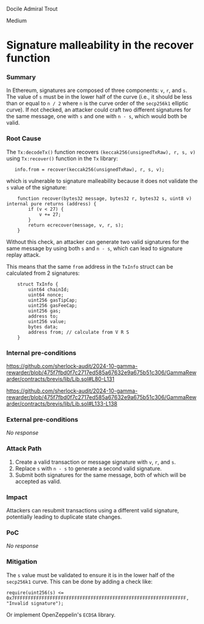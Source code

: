 Docile Admiral Trout

Medium

# Signature malleability in the recover function

### Summary

In Ethereum, signatures are composed of three components: `v`, `r`, and `s`. The value of `s` must be in the lower half of the curve (i.e., it should be less than or equal to `n / 2` where `n` is the curve order of the `secp256k1` elliptic curve). If not checked, an attacker could craft two different signatures for the same message, one with `s` and one with `n - s`, which would both be valid.

### Root Cause

The `Tx:decodeTx()` function recovers `(keccak256(unsignedTxRaw), r, s, v)` using `Tx:recover()` function in the `Tx` library:

```solidity
   info.from = recover(keccak256(unsignedTxRaw), r, s, v);
```

which is vulnerable to signature malleability because it does not validate the `s` value of the signature:

```solidity
    function recover(bytes32 message, bytes32 r, bytes32 s, uint8 v) internal pure returns (address) {
        if (v < 27) {
            v += 27;
        }
        return ecrecover(message, v, r, s);
    }
```

Without this check, an attacker can generate two valid signatures for the same message by using both `s` and `n - s`, which can lead to signature replay attack.

This means that the same `from` address in the `TxInfo` struct can be calculated from 2 signatures:

```solidity
    struct TxInfo {
        uint64 chainId;
        uint64 nonce;
        uint256 gasTipCap;
        uint256 gasFeeCap;
        uint256 gas;
        address to;
        uint256 value;
        bytes data;
        address from; // calculate from V R S
    }
```

### Internal pre-conditions

https://github.com/sherlock-audit/2024-10-gamma-rewarder/blob/475f7fbd0f7c2717ed585a67632e9a675b51c306/GammaRewarder/contracts/brevis/lib/Lib.sol#L80-L131

https://github.com/sherlock-audit/2024-10-gamma-rewarder/blob/475f7fbd0f7c2717ed585a67632e9a675b51c306/GammaRewarder/contracts/brevis/lib/Lib.sol#L133-L138

### External pre-conditions

_No response_

### Attack Path

1. Create a valid transaction or message signature with `v`, `r`, and `s`.
2. Replace `s` with `n - s` to generate a second valid signature.
3. Submit both signatures for the same message, both of which will be accepted as valid.

### Impact

Attackers can resubmit transactions using a different valid signature, potentially leading to duplicate state changes.

### PoC

_No response_

### Mitigation

The `s` value must be validated to ensure it is in the lower half of the `secp256k1` curve. This can be done by adding a check like:

```solidity
require(uint256(s) <= 0x7FFFFFFFFFFFFFFFFFFFFFFFFFFFFFFFFFFFFFFFFFFFFFFFFFFFFFFFFFFFFFFF, "Invalid signature");
```

Or implement OpenZeppelin's `ECDSA` library.